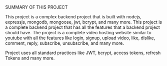 SUMMARY OF THIS PROJECT

This project is a complex backend project that is built with nodejs, expressjs, mongodb, mongoose, jwt, bcrypt, and many more. This project is a complete backend project that has all the features that a backend project should have. The project is a complete video hosting website similar to youtube with all the features like login, signup, upload video, like, dislike, comment, reply, subscribe, unsubscribe, and many more.

Project uses all standard practices like JWT, bcrypt, access tokens, refresh Tokens and many more.

